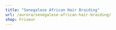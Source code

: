 ```yaml
---
title: "Senegalese African Hair Braiding"
url: /aurora/senegalese-african-hair-braiding/
shop: Friseur
---
```

